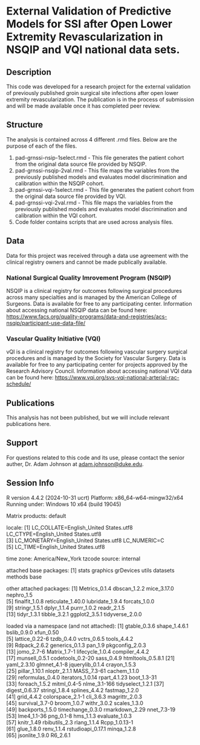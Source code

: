 # External Validation of Predictive Models for SSI after Open Lower Extremity Revascularization in NSQIP and VQI national data sets.

## Description
This code was developed for a research project for the external validation of previously published groin surgical site infections after open lower extremity revascularization. The publication is in the process of submission and will be made available once it has completed peer review.

## Structure
The analysis is contained across 4 different .rmd files.  Below are the purpose of each of the files.

1. pad-grnssi-nsip-1select.rmd - This file generates the patient cohort from the original data source file provided by NSQIP.
2. pad-grnssi-nsqip-2val.rmd - This file maps the variables from the previously published models and evaluates model discrimination and calibration within the NSQIP cohort.
3. pad-grnssi-vqi-1select.rmd - This file generates the patient cohort from the original data source file provided by VQI.
4. pad-grnssi-vqi-2val.rmd - This file maps the variables from the previously published models and evaluates model discrimination and calibration within the VQI cohort.
5. Code folder contains scripts that are used across analysis files.

## Data
Data for this project was received through a data use agreement with the clinical registry owners and cannot be made publically available.

### National Surgical Quality Imrovement Program (NSQIP)
NSQIP is a clinical registry for outcomes following surgical procedures across many specialties and is managed by the American College of Surgeons.  Data is available for free to any participating center.  Information about accessing national NSQIP data can be found here: https://www.facs.org/quality-programs/data-and-registries/acs-nsqip/participant-use-data-file/

### Vascular Quality Initiative (VQI)
vQI is a clinical registry for outcomes following vascular surgery surgical procedures and is managed by the Society for Vascular Surgery.  Data is available for free to any participating center for projects approved by the Research Advisory Council.  Information about accessing national VQI data can be found here: https://www.vqi.org/svs-vqi-national-arterial-rac-schedule/


## Publications
This analysis has not been published, but we will include relevant publications here.

## Support
For questions related to this code and its use, please contact the senior auther, Dr. Adam Johnson at adam.johnson@duke.edu.

## Session Info
R version 4.4.2 (2024-10-31 ucrt)
Platform: x86_64-w64-mingw32/x64
Running under: Windows 10 x64 (build 19045)

Matrix products: default


locale:
[1] LC_COLLATE=English_United States.utf8  LC_CTYPE=English_United States.utf8   
[3] LC_MONETARY=English_United States.utf8 LC_NUMERIC=C                          
[5] LC_TIME=English_United States.utf8    

time zone: America/New_York
tzcode source: internal

attached base packages:
[1] stats     graphics  grDevices utils     datasets  methods   base     

other attached packages:
 [1] Metrics_0.1.4     dbscan_1.2.2      mice_3.17.0       nephro_1.5       
 [5] finalfit_1.0.8    reticulate_1.40.0 lubridate_1.9.4   forcats_1.0.0    
 [9] stringr_1.5.1     dplyr_1.1.4       purrr_1.0.2       readr_2.1.5      
[13] tidyr_1.3.1       tibble_3.2.1      ggplot2_3.5.1     tidyverse_2.0.0  

loaded via a namespace (and not attached):
 [1] gtable_0.3.6      shape_1.4.6.1     bslib_0.9.0       xfun_0.50        
 [5] lattice_0.22-6    tzdb_0.4.0        vctrs_0.6.5       tools_4.4.2      
 [9] Rdpack_2.6.2      generics_0.1.3    pan_1.9           pkgconfig_2.0.3  
[13] jomo_2.7-6        Matrix_1.7-1      lifecycle_1.0.4   compiler_4.4.2   
[17] munsell_0.5.1     codetools_0.2-20  sass_0.4.9        htmltools_0.5.8.1
[21] yaml_2.3.10       glmnet_4.1-8      jquerylib_0.1.4   crayon_1.5.3     
[25] pillar_1.10.1     nloptr_2.1.1      MASS_7.3-61       cachem_1.1.0     
[29] reformulas_0.4.0  iterators_1.0.14  rpart_4.1.23      boot_1.3-31      
[33] foreach_1.5.2     mitml_0.4-5       nlme_3.1-166      tidyselect_1.2.1 
[37] digest_0.6.37     stringi_1.8.4     splines_4.4.2     fastmap_1.2.0    
[41] grid_4.4.2        colorspace_2.1-1  cli_3.6.3         magrittr_2.0.3   
[45] survival_3.7-0    broom_1.0.7       withr_3.0.2       scales_1.3.0     
[49] backports_1.5.0   timechange_0.3.0  rmarkdown_2.29    nnet_7.3-19      
[53] lme4_1.1-36       png_0.1-8         hms_1.1.3         evaluate_1.0.3   
[57] knitr_1.49        rbibutils_2.3     rlang_1.1.4       Rcpp_1.0.13-1    
[61] glue_1.8.0        renv_1.1.4        rstudioapi_0.17.1 minqa_1.2.8      
[65] jsonlite_1.9.0    R6_2.6.1 
